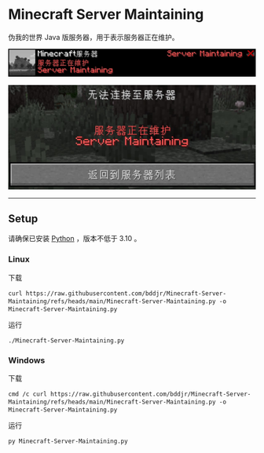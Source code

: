 # Minecraft Server Maintaining

伪我的世界 Java 版服务器，用于表示服务器正在维护。

![](description.jpg)

![](joinError.jpg)

---

## Setup

请确保已安装 [Python](https://www.python.org) ，版本不低于 3.10 。

### Linux

下载

```
curl https://raw.githubusercontent.com/bddjr/Minecraft-Server-Maintaining/refs/heads/main/Minecraft-Server-Maintaining.py -o Minecraft-Server-Maintaining.py
```

运行

```
./Minecraft-Server-Maintaining.py
```

### Windows

下载

```
cmd /c curl https://raw.githubusercontent.com/bddjr/Minecraft-Server-Maintaining/refs/heads/main/Minecraft-Server-Maintaining.py -o Minecraft-Server-Maintaining.py
```

运行

```
py Minecraft-Server-Maintaining.py
```
